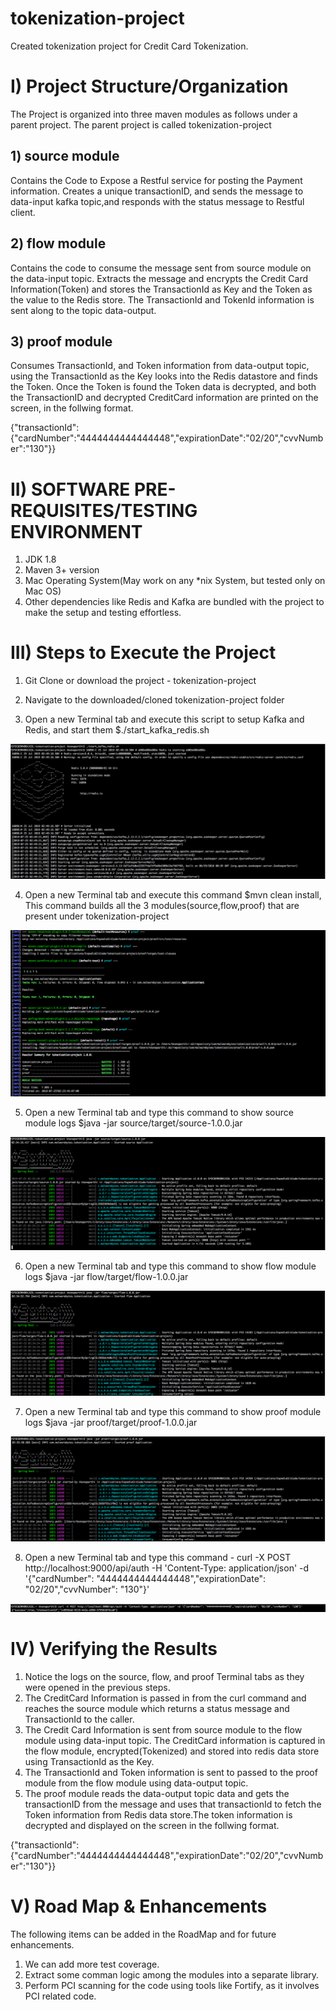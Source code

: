 # tokenization-project
Created tokenization project for Credit Card Tokenization.

# I) Project Structure/Organization

The Project is organized into three maven modules as follows under a parent project. The parent project is called tokenization-project

## 1) source module
Contains the Code to Expose a Restful service for posting the Payment information.
Creates a unique transactionID, and sends the message to data-input kafka topic,and responds with the status message to Restful client.
  
## 2) flow module
Contains the code to consume the message sent from source module on the data-input topic. Extracts the message and encrypts the Credit Card Information(Token) and stores the TransactionId as Key and the Token as the value to the Redis store. The TransactionId and TokenId information is sent along to the topic data-output.
  
## 3) proof module 
Consumes TransactionId, and Token information from data-output topic, using the TransactionId as the Key looks into the Redis datastore and finds the Token. Once the Token is found the Token data is decrypted, and both the TransactionID and decrypted CreditCard information are printed on the screen, in the follwing format.

{"transactionId":{"cardNumber":"4444444444444448","expirationDate":"02/20","cvvNumber":"130"}}

# II) SOFTWARE PRE-REQUISITES/TESTING ENVIRONMENT

1) JDK 1.8 
2) Maven 3+ version
3) Mac Operating System(May work on any *nix System, but tested only on Mac OS)
4) Other dependencies like Redis and Kafka are bundled with the project to make the setup and testing effortless.

  
# III) Steps to Execute the Project

1) Git Clone or download the project - tokenization-project 

2) Navigate to the downloaded/cloned tokenization-project folder

3) Open a new Terminal tab and execute this script to setup Kafka and Redis, and start them $./start_kafka_redis.sh

![Kafka Redis Start](https://github.com/kanaparthikiran/tokenization-project/blob/master/images/KAFKA_AND_REDIS_START.png)

4) Open a new Terminal tab and execute this command $mvn clean install, This command builds all the 3 modules(source,flow,proof) that are present under tokenization-project

![Maven Clean Install](https://github.com/kanaparthikiran/tokenization-project/blob/master/images/MVN_CLEAN_INSTALL_ALL.png)

5) Open a new Terminal tab and type this command to show source module logs $java -jar source/target/source-1.0.0.jar

![Source Module Run](https://github.com/kanaparthikiran/tokenization-project/blob/master/images/SOURCE_MODULE_RUN.png)

6) Open a new Terminal tab and type this command to show flow module logs  $java -jar flow/target/flow-1.0.0.jar

![Flow Module Run](https://github.com/kanaparthikiran/tokenization-project/blob/master/images/FLOW_MODULE_RUN.png)

7) Open a new Terminal tab and type this command to show proof module logs $java -jar proof/target/proof-1.0.0.jar

![Proof Module Run](https://github.com/kanaparthikiran/tokenization-project/blob/master/images/PROOF_MODULE_RUN.png)

8) Open a new Terminal tab and type this command -
curl -X POST http://localhost:9000/api/auth -H 'Content-Type: application/json' -d '{"cardNumber": "4444444444444448","expirationDate": "02/20","cvvNumber": "130"}'

![Curl Module Run](https://github.com/kanaparthikiran/tokenization-project/blob/master/images/CURL_COMMAND_OUTPUT.png)

# IV) Verifying the Results
1) Notice the logs on the source, flow, and proof Terminal tabs as they were opened in the previous steps. 
2) The CreditCard Information is passed in from the curl command and reaches the source module which returns a status message and TransactionId to the caller. 
3) The Credit Card Information is sent from source module to the flow module using data-input topic. The CreditCard information is captured in the flow module, encrypted(Tokenized) and stored into redis data store using TransactionId as the Key. 
4) The TransactionId and Token information is sent to passed to the proof module from the flow module using data-output topic. 
5) The proof module reads the data-output topic data and gets the transactionID from the message and uses that transactionId to fetch the Token information from Redis data store.The token information is decrypted and displayed on the screen in the follwing format.

{"transactionId":{"cardNumber":"4444444444444448","expirationDate":"02/20","cvvNumber":"130"}}

# V) Road Map & Enhancements
The following items can be added in the RoadMap and for future enhancements.

1) We can add more test coverage.
2) Extract some comman logic among the modules into a separate library.
3) Perform PCI scanning for the code using tools like Fortify, as it involves PCI related code.
